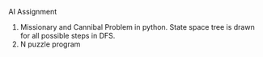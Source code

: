 AI Assignment

1) Missionary and Cannibal Problem in python. State space tree is drawn for all possible steps in DFS.
2) N puzzle program